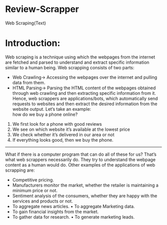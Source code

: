 # Review-Scrapper
Web Scraping(Text) 
# Introduction: 
Web scraping is a technique using which the webpages from the internet are fetched and parsed to understand and extract specific information similar to a human being. Web scrapping consists of two parts:
* Web Crawling→ Accessing the webpages over the internet and pulling data from them. 
* HTML Parsing→ Parsing the HTML content of the webpages obtained through web crawling and then extracting specific information from it. 
Hence, web scrappers are applications/bots, which automatically send requests to websites and then extract the desired information from the website output. 
Let’s take an example:  
how do we buy a phone online? 
1. We first look for a phone with good reviews 
1. We see on which website it’s available at the lowest price 
1. We check whether it’s  delivered in our area or not 
1. If everything looks good, then we buy the phone.
---
What if there is a computer program that can do all of these for us? That’s what web scrappers necessarily do. They try to understand the webpage content as a human would do. 
Other examples of the applications of web scrapping are: 
* Competitive pricing. 
* Manufacturers monitor the market, whether the retailer is maintaining a minimum price or not. 
* Sentiment analysis of the consumers, whether they are happy with the services and products or not. 
* To aggregate news articles. • To aggregate Marketing data. 
* To gain financial insights from the market. 
* To gather data for research. • To generate marketing leads. 

 
